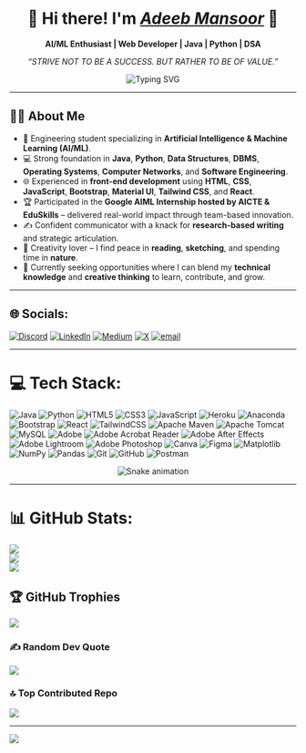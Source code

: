 <h1 align="center">
  💫 Hi there! I'm <span style="color:#e31b6d"><i><b><a href="#">Adeeb Mansoor</a></b></i></span> 👋
</h1>
<p align="center">
  <b>AI/ML Enthusiast | Web Developer | Java | Python | DSA</b>
</p>
<p align="center"><i>“STRIVE NOT TO BE A SUCCESS. BUT RATHER TO BE OF VALUE.”</i></p>
<p align="center">
  <img src="https://readme-typing-svg.herokuapp.com?font=Fira+Code&weight=500&size=22&pause=1000&color=E31B6D&center=true&width=650&lines=Hi%2C+I'm+Adeeb+Mansoor!;AI%2FML+Enthusiast+%7C+Full+Stack+Developer;Graphic+Designer+%7C+National+Level+Footballer;Creative+Thinker+%7C+Problem+Solver;حلم+•+صدق+•+جسارة+•+فعل" alt="Typing SVG" />
</p>


---

## 👩‍💻 About Me

- 🤖 Engineering student specializing in **Artificial Intelligence & Machine Learning (AI/ML)**.
- 💻 Strong foundation in **Java**, **Python**, **Data Structures**, **DBMS**, **Operating Systems**, **Computer Networks**, and **Software Engineering**.
- 🌐 Experienced in **front-end development** using **HTML**, **CSS**, **JavaScript**, **Bootstrap**, **Material UI**, **Tailwind CSS**, and **React**.
- 🏆 Participated in the **Google AIML Internship hosted by AICTE & EduSkills** – delivered real-world impact through team-based innovation.
- ✍️ Confident communicator with a knack for **research-based writing** and strategic articulation.
- 📕 Creativity lover – I find peace in **reading**, **sketching**, and spending time in **nature**.
- 🌱 Currently seeking opportunities where I can blend my **technical knowledge** and **creative thinking** to learn, contribute, and grow.

---

## 🌐 Socials:
[![Discord](https://img.shields.io/badge/Discord-%237289DA.svg?logo=discord&logoColor=white)](https://discord.gg/https://discord.gg/ZszDREGz) [![LinkedIn](https://img.shields.io/badge/LinkedIn-%230077B5.svg?logo=linkedin&logoColor=white)](https://linkedin.com/in/adeeb-mansoor-96634a289) [![Medium](https://img.shields.io/badge/Medium-12100E?logo=medium&logoColor=white)](https://medium.com/@@adeebmansoor17) [![X](https://img.shields.io/badge/X-black.svg?logo=X&logoColor=white)](https://x.com/@adeebmansoor17) [![email](https://img.shields.io/badge/Email-D14836?logo=gmail&logoColor=white)](mailto:adeebmansoor17@gmail.com) 

---

# 💻 Tech Stack:
![Java](https://img.shields.io/badge/java-%23ED8B00.svg?style=for-the-badge&logo=openjdk&logoColor=white) ![Python](https://img.shields.io/badge/python-3670A0?style=for-the-badge&logo=python&logoColor=ffdd54) ![HTML5](https://img.shields.io/badge/html5-%23E34F26.svg?style=for-the-badge&logo=html5&logoColor=white) ![CSS3](https://img.shields.io/badge/css3-%231572B6.svg?style=for-the-badge&logo=css3&logoColor=white) ![JavaScript](https://img.shields.io/badge/javascript-%23323330.svg?style=for-the-badge&logo=javascript&logoColor=%23F7DF1E) ![Heroku](https://img.shields.io/badge/heroku-%23430098.svg?style=for-the-badge&logo=heroku&logoColor=white) ![Anaconda](https://img.shields.io/badge/Anaconda-%2344A833.svg?style=for-the-badge&logo=anaconda&logoColor=white) ![Bootstrap](https://img.shields.io/badge/bootstrap-%238511FA.svg?style=for-the-badge&logo=bootstrap&logoColor=white) ![React](https://img.shields.io/badge/react-%2320232a.svg?style=for-the-badge&logo=react&logoColor=%2361DAFB) ![TailwindCSS](https://img.shields.io/badge/tailwindcss-%2338B2AC.svg?style=for-the-badge&logo=tailwind-css&logoColor=white) ![Apache Maven](https://img.shields.io/badge/Apache%20Maven-C71A36?style=for-the-badge&logo=Apache%20Maven&logoColor=white) ![Apache Tomcat](https://img.shields.io/badge/apache%20tomcat-%23F8DC75.svg?style=for-the-badge&logo=apache-tomcat&logoColor=black) ![MySQL](https://img.shields.io/badge/mysql-4479A1.svg?style=for-the-badge&logo=mysql&logoColor=white) ![Adobe](https://img.shields.io/badge/adobe-%23FF0000.svg?style=for-the-badge&logo=adobe&logoColor=white) ![Adobe Acrobat Reader](https://img.shields.io/badge/Adobe%20Acrobat%20Reader-EC1C24.svg?style=for-the-badge&logo=Adobe%20Acrobat%20Reader&logoColor=white) ![Adobe After Effects](https://img.shields.io/badge/Adobe%20After%20Effects-9999FF.svg?style=for-the-badge&logo=Adobe%20After%20Effects&logoColor=white) ![Adobe Lightroom](https://img.shields.io/badge/Adobe%20Lightroom-31A8FF.svg?style=for-the-badge&logo=Adobe%20Lightroom&logoColor=white) ![Adobe Photoshop](https://img.shields.io/badge/adobe%20photoshop-%2331A8FF.svg?style=for-the-badge&logo=adobe%20photoshop&logoColor=white) ![Canva](https://img.shields.io/badge/Canva-%2300C4CC.svg?style=for-the-badge&logo=Canva&logoColor=white) ![Figma](https://img.shields.io/badge/figma-%23F24E1E.svg?style=for-the-badge&logo=figma&logoColor=white) ![Matplotlib](https://img.shields.io/badge/Matplotlib-%23ffffff.svg?style=for-the-badge&logo=Matplotlib&logoColor=black) ![NumPy](https://img.shields.io/badge/numpy-%23013243.svg?style=for-the-badge&logo=numpy&logoColor=white) ![Pandas](https://img.shields.io/badge/pandas-%23150458.svg?style=for-the-badge&logo=pandas&logoColor=white) ![Git](https://img.shields.io/badge/git-%23F05033.svg?style=for-the-badge&logo=git&logoColor=white) ![GitHub](https://img.shields.io/badge/github-%23121011.svg?style=for-the-badge&logo=github&logoColor=white) ![Postman](https://img.shields.io/badge/Postman-FF6C37?style=for-the-badge&logo=postman&logoColor=white)


<!-- Snake Game Repo View -->

<div align="center">
  <img src="https://profile-readme-generator.com/assets/snake.svg" alt="Snake animation" />
</div>

---

# 📊 GitHub Stats:
![](https://github-readme-stats.vercel.app/api?username=adeebmansoor&theme=radical&hide_border=false&include_all_commits=false&count_private=false)<br/>
![](https://nirzak-streak-stats.vercel.app/?user=adeebmansoor&theme=radical&hide_border=false)<br/>
![](https://github-readme-stats.vercel.app/api/top-langs/?username=adeebmansoor&theme=radical&hide_border=false&include_all_commits=false&count_private=false&layout=compact)


## 🏆 GitHub Trophies
![](https://github-profile-trophy.vercel.app/?username=adeebmansoor&theme=radical&no-frame=false&no-bg=true&margin-w=4)


### ✍️ Random Dev Quote
![](https://quotes-github-readme.vercel.app/api?type=horizontal&theme=radical)


### 🔝 Top Contributed Repo
![](https://github-contributor-stats.vercel.app/api?username=adeebmansoor&limit=5&theme=dark&combine_all_yearly_contributions=true)

---
[![](https://visitcount.itsvg.in/api?id=adeebmansoor&icon=0&color=0)](https://visitcount.itsvg.in)

<!-- Proudly created with GPRM ( https://gprm.itsvg.in ) -->
